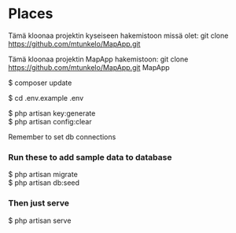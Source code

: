 # Places

Tämä kloonaa projektin kyseiseen hakemistoon missä olet:
git clone https://github.com/mtunkelo/MapApp.git


Tämä kloonaa projektin MapApp hakemistoon:
git clone https://github.com/mtunkelo/MapApp.git MapApp

$ composer update

$ cd .env.example .env

$ php artisan key:generate  
$ php artisan config:clear

Remember to set db connections

### Run these to add sample data to database
$ php artisan migrate  
$ php artisan db:seed

### Then just serve
$ php artisan serve
